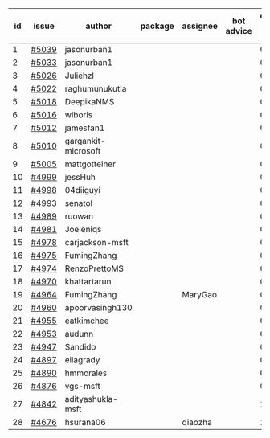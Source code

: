 | id | issue | author | package | assignee | bot advice | created date of issue | target release date | date from target |
| ------ | ------ | ------ | ------ | ------ | ------ | ------ | ------ | :-----: |
| 1 | [#5039](https://github.com/Azure/sdk-release-request/issues/5039) | jasonurban1 |  |  |  | 03-11 |  | 0 |
| 2 | [#5033](https://github.com/Azure/sdk-release-request/issues/5033) | jasonurban1 |  |  |  | 03-06 |  | 0 |
| 3 | [#5026](https://github.com/Azure/sdk-release-request/issues/5026) | Juliehzl |  |  |  | 03-05 |  | 0 |
| 4 | [#5022](https://github.com/Azure/sdk-release-request/issues/5022) | raghumunukutla |  |  |  | 03-04 |  | 0 |
| 5 | [#5018](https://github.com/Azure/sdk-release-request/issues/5018) | DeepikaNMS |  |  |  | 02-29 |  | 0 |
| 6 | [#5016](https://github.com/Azure/sdk-release-request/issues/5016) | wiboris |  |  |  | 02-29 |  | 0 |
| 7 | [#5012](https://github.com/Azure/sdk-release-request/issues/5012) | jamesfan1 |  |  |  | 02-28 |  | 0 |
| 8 | [#5010](https://github.com/Azure/sdk-release-request/issues/5010) | gargankit-microsoft |  |  |  | 02-28 |  | 0 |
| 9 | [#5005](https://github.com/Azure/sdk-release-request/issues/5005) | mattgotteiner |  |  |  | 02-27 |  | 0 |
| 10 | [#4999](https://github.com/Azure/sdk-release-request/issues/4999) | jessHuh |  |  |  | 02-27 |  | 0 |
| 11 | [#4998](https://github.com/Azure/sdk-release-request/issues/4998) | 04diiguyi |  |  |  | 02-27 |  | 0 |
| 12 | [#4993](https://github.com/Azure/sdk-release-request/issues/4993) | senatol |  |  |  | 02-27 |  | 0 |
| 13 | [#4989](https://github.com/Azure/sdk-release-request/issues/4989) | ruowan |  |  |  | 02-27 |  | 0 |
| 14 | [#4981](https://github.com/Azure/sdk-release-request/issues/4981) | Joeleniqs |  |  |  | 02-24 |  | 0 |
| 15 | [#4978](https://github.com/Azure/sdk-release-request/issues/4978) | carjackson-msft |  |  |  | 02-22 |  | 0 |
| 16 | [#4975](https://github.com/Azure/sdk-release-request/issues/4975) | FumingZhang |  |  |  | 02-21 |  | 0 |
| 17 | [#4974](https://github.com/Azure/sdk-release-request/issues/4974) | RenzoPrettoMS |  |  |  | 02-21 |  | 0 |
| 18 | [#4970](https://github.com/Azure/sdk-release-request/issues/4970) | khattartarun |  |  |  | 02-20 |  | 0 |
| 19 | [#4964](https://github.com/Azure/sdk-release-request/issues/4964) | FumingZhang |  | MaryGao |  | 02-19 | 03-22 |  |
| 20 | [#4960](https://github.com/Azure/sdk-release-request/issues/4960) | apoorvasingh130 |  |  |  | 02-19 |  | 0 |
| 21 | [#4955](https://github.com/Azure/sdk-release-request/issues/4955) | eatkimchee |  |  |  | 02-17 |  | 0 |
| 22 | [#4953](https://github.com/Azure/sdk-release-request/issues/4953) | audunn |  |  |  | 02-16 |  | 0 |
| 23 | [#4947](https://github.com/Azure/sdk-release-request/issues/4947) | Sandido |  |  |  | 02-15 |  | 0 |
| 24 | [#4897](https://github.com/Azure/sdk-release-request/issues/4897) | eliagrady |  |  |  | 01-18 |  | 0 |
| 25 | [#4890](https://github.com/Azure/sdk-release-request/issues/4890) | hmmorales |  |  |  | 01-16 |  | 0 |
| 26 | [#4876](https://github.com/Azure/sdk-release-request/issues/4876) | vgs-msft |  |  |  | 01-09 |  | 0 |
| 27 | [#4842](https://github.com/Azure/sdk-release-request/issues/4842) | adityashukla-msft |  |  |  | 12-20 |  | 0 |
| 28 | [#4676](https://github.com/Azure/sdk-release-request/issues/4676) | hsurana06 |  | qiaozha |  | 10-23 | 03-22 |  |
